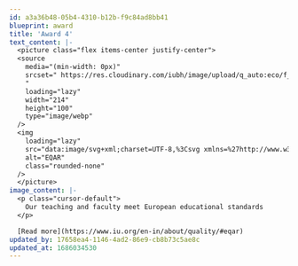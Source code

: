 ```yaml
---
id: a3a36b48-05b4-4310-b12b-f9c84ad8bb41
blueprint: award
title: 'Award 4'
text_content: |-
  <picture class="flex items-center justify-center">
  <source
    media="(min-width: 0px)"
    srcset=" https://res.cloudinary.com/iubh/image/upload/q_auto:eco/f_webp,h_100,c_fill,dpr_auto,g_face/International/eqar_logo_text_r4ty52.png
    "
    loading="lazy"
    width="214"
    height="100"
    type="image/webp"
  />
  <img
    loading="lazy"
    src="data:image/svg+xml;charset=UTF-8,%3Csvg xmlns=%27http://www.w3.org/2000/svg%27 viewBox=%270 0 1058 494%27%3E%3C/svg%3E"
    alt="EQAR"
    class="rounded-none"
  />
  </picture>
image_content: |-
  <p class="cursor-default">
    Our teaching and faculty meet European educational standards
  </p>

  [Read more](https://www.iu.org/en-in/about/quality/#eqar)
updated_by: 17658ea4-1146-4ad2-86e9-cb8b73c5ae8c
updated_at: 1686034530
---
```

